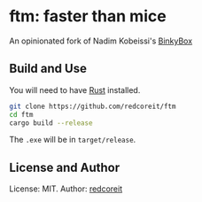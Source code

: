 # ftm: faster than mice

An opinionated fork of Nadim Kobeissi's [BinkyBox](https://github.com/nadimkobeissi/binkybox)

## Build and Use

You will need to have [Rust](https://rustup.rs) installed.

```bash
git clone https://github.com/redcoreit/ftm
cd ftm
cargo build --release
```

The `.exe` will be in `target/release`.

## License and Author

License: MIT. Author: [redcoreit](https://github.com/redcoreit)
